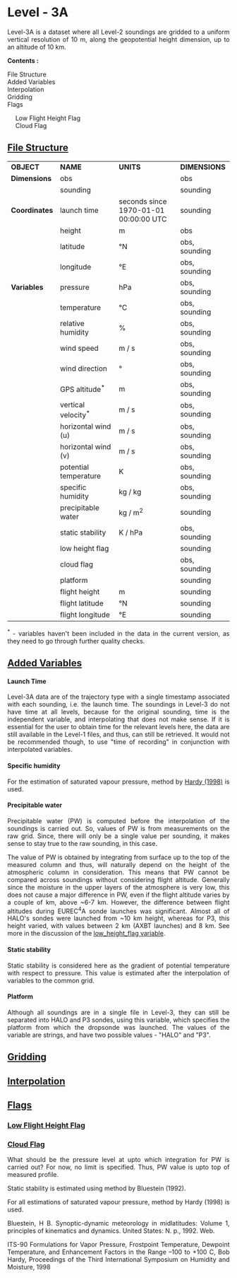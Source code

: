 # Level - 3A

<div style="text-align: justify">

Level-3A is a dataset where all Level-2 soundings are gridded to a uniform vertical resolution of 10 m, along the geopotential height dimension, up to an altitude of 10 km.

<div id="TOC">
<b>Contents :</b>
    <ul>
        <li>
            <a href="#file_str">File Structure</a>
        </li>
        <li>
            <a href="#variables">Added Variables</a>
        </li>
        <li>
            <a href="#interpolation">Interpolation</a>
        </li>
        <li>
            <a href="#gridding">Gridding</a>
        </li>
        <li>
            <a href="#flags">Flags</a>
        </li>
            <ul>
                <li>
                    <a href="#low_height_flag">Low Flight Height Flag</a>
                </li>
                <li>
                    <a href="#cloud_flag">Cloud Flag</a>
                </li>
            </ul>
    </ul>
</div>

<div id="file_str"><h2><a href="#TOC"> File Structure</a></h2></div>

<table>
<tbody>
<tr>
<td><b>OBJECT</b></td>
<td><b>NAME</b></td>
<td><b>UNITS</b></td>
<td><b>DIMENSIONS</b></td>
</tr>
<tr>
<td><b>Dimensions</b></td>
<td>obs</td>
<td>&nbsp;</td>
<td>obs</td>
</tr>
<tr>
<td>&nbsp;</td>
<td>sounding</td>
<td></td>
<td>sounding</td>
</tr>
<tr>
<td><b>Coordinates</b></td>
<td>launch time</td>
<td>seconds since<br>1970-01-01 00:00:00 UTC</td>
<td>sounding</td>
</tr>
<tr>
<td>&nbsp;</td>
<td>height </td>
<td>m</td>
<td>obs</td>
</tr>
<tr>
<td>&nbsp;</td>
<td>latitude </td>
<td>&#176N</td>
<td>obs, sounding</td> 
</tr>
<tr>
<td>&nbsp;</td>
<td>longitude </td>
<td>&#176E</td>
<td>obs, sounding</td> 
</tr>
<tr>
<td><b>Variables</b></td>
<td>pressure </td>
<td>hPa</td>
<td>obs, sounding</td>
</tr>
<tr>
<td></td>
<td>temperature </td>
<td>&#x2103;</td>
<td>obs, sounding</td>
</tr>
<tr>
<td></td>
<td>relative humidity </td>
<td>%</td>
<td>obs, sounding</td>
</tr>
<tr>
<td></td>
<td>wind speed </td>
<td>m / s</td>
<td>obs, sounding</td>
</tr>
<tr>
<td></td>
<td>wind direction </td>
<td>&#176</td>
<td>obs, sounding</td>
</tr>
<tr>
<td></td>
<td>GPS altitude<sup>*</sup></td>
<td>m</td>
<td>obs, sounding</td>
</tr>
<tr>
<td></td>
<td>vertical velocity<sup>*</sup></td>
<td>m / s</td>
<td>obs, sounding</td>
</tr>
<tr>
<td></td>
<td>horizontal wind (u)</td>
<td>m / s</td>
<td>obs, sounding</td>
</tr>
<tr>
<td></td>
<td>horizontal wind (v)</td>
<td>m / s</td>
<td>obs, sounding</td>
</tr>
<tr>
<td></td>
<td>potential temperature</td>
<td>K</td>
<td>obs, sounding</td>
</tr>
<tr>
<td></td>
<td>specific humidity</td>
<td>kg / kg</td>
<td>obs, sounding</td>
</tr>
<tr>
<td></td>
<td>precipitable water</td>
<td>kg / m<sup>2</sup></td>
<td>sounding</td>
</tr>
<tr>
<td></td>
<td>static stability</td>
<td>K / hPa</td>
<td>obs, sounding</td>
</tr>
<tr>
<td></td>
<td>low height flag</td>
<td></td>
<td>sounding</td>
</tr>
<tr>
<td></td>
<td>cloud flag</td>
<td></td>
<td>obs, sounding</td>
</tr>
<tr>
<td></td>
<td>platform</td>
<td></td>
<td>sounding</td>
</tr>
<tr>
<td></td>
<td>flight height</td>
<td>m</td>
<td>sounding</td>
</tr>
<tr>
<td></td>
<td>flight latitude</td>
<td>&#176N</td>
<td>sounding</td>
</tr>
<tr>
<td></td>
<td>flight longitude</td>
<td>&#176E</td>
<td>sounding</td>
</tr>
</tbody>
</table>

<sup>*</sup> - variables haven't been included in the data in the current version, as they need to go through further quality checks.

<div id="variables"><h2><a href="#TOC">Added Variables</a></h2></div>

<h4>Launch Time</h4>

Level-3A data are of the trajectory type with a single timestamp associated with each sounding, i.e. the launch time. The soundings in Level-3 do not have time at all levels, because for the original sounding, time is the independent variable, and interpolating that does not make sense. If it is essential for the user to obtain time for the relevant levels here, the data are still available in the Level-1 files, and thus, can still be retrieved. It would not be recommended though, to use "time of recording" in conjunction with interpolated variables.

<h4>Specific humidity</h4>

For the estimation of saturated vapour pressure, method by <a href="#hardy_1998">Hardy (1998)</a> is used.

<h4>Precipitable water</h4>

Precipitable water (PW) is computed before the interpolation of the soundings is carried out. So, values of PW is from measurements on the raw grid. Since, there will only be a single value per sounding, it makes sense to stay true to the raw sounding, in this case.

The value of PW is obtained by integrating from surface up to the top of the measured column and thus, will naturally depend on the height of the atmospheric column in consideration. This means that PW cannot be compared across soundings without considering flight altitude. Generally since the moisture in the upper layers of the atmosphere is very low, this does not cause a major difference in PW, even if the flight altitude varies by a couple of km, above ~6-7 km. However, the difference between flight altitudes during EUREC<sup>4</sup>A sonde launches was significant. Almost all of HALO's sondes were launched from ~10 km height, whereas for P3, this height varied, with values between 2 km (AXBT launches) and 8 km. See more in the discussion of the <a href="#low_height_flag">low_height_flag variable</a>.

<h4>Static stability</h4>

Static stability is considered here as the gradient of potential temperature with respect to pressure. This value is estimated after the interpolation of variables to the common grid.

<h4>Platform</h4>

Although all soundings are in a single file in Level-3, they can still be separated into HALO and P3 sondes, using this variable, which specifies the platform from which the dropsonde was launched. The values of the variable are strings, and have two possible values - "HALO" and "P3".


<div id="gridding"><h2><a href="#TOC">Gridding</a></h2></div>

<div id="interpolation"><h2><a href="#TOC">Interpolation</a></h2></div>

<div id="flags"><h2><a href="#TOC">Flags</a></h2></div>

<div id="low_height_flag"><h3><a href="#TOC">Low Flight Height Flag</a></h3></div>

<div id="cloud_flag"><h3><a href="#TOC">Cloud Flag</a></h3></div>





What should be the pressure level at upto which integration for PW is carried out? For now, no limit is specified. Thus, PW value is upto top of measured profile.

Static stability is estimated using method by Bluestein (1992).

For all estimations of saturated vapour pressure, method by Hardy (1998) is used.

Bluestein, H B. Synoptic-dynamic meteorology in midlatitudes: Volume 1, principles of kinematics and dynamics. United States: N. p., 1992. Web.

<div if="hardy1998">ITS-90 Formulations for Vapor Pressure, Frostpoint Temperature, Dewpoint Temperature, and Enhancement Factors in the Range –100 to +100 C, Bob Hardy, Proceedings of the Third International Symposium on Humidity and Moisture, 1998</div>